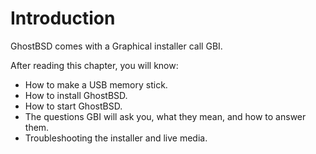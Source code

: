 # Introduction

GhostBSD comes with a Graphical installer call GBI.

After reading this chapter, you will know:

* How to make a USB memory stick.
* How to install GhostBSD.
* How to start GhostBSD.
* The questions GBI will ask you, what they mean, and how to answer them.
* Troubleshooting the installer and live media.